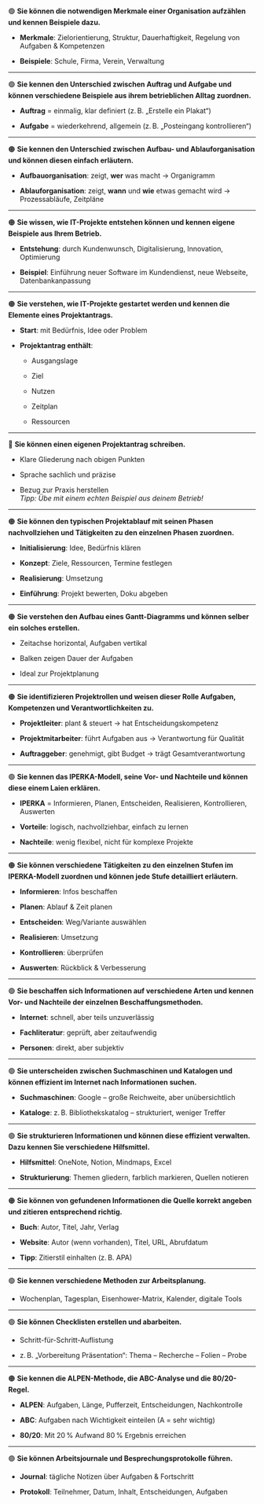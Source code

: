 🟢 **Sie können die notwendigen Merkmale einer Organisation aufzählen und kennen Beispiele dazu.**

- **Merkmale**: Zielorientierung, Struktur, Dauerhaftigkeit, Regelung von Aufgaben & Kompetenzen
    
- **Beispiele**: Schule, Firma, Verein, Verwaltung
    

---

🟢 **Sie kennen den Unterschied zwischen Auftrag und Aufgabe und können verschiedene Beispiele aus ihrem betrieblichen Alltag zuordnen.**

- **Auftrag** = einmalig, klar definiert (z. B. „Erstelle ein Plakat“)
    
- **Aufgabe** = wiederkehrend, allgemein (z. B. „Posteingang kontrollieren“)
    

---

🟠 **Sie kennen den Unterschied zwischen Aufbau- und Ablauforganisation und können diesen einfach erläutern.**

- **Aufbauorganisation**: zeigt, **wer** was macht → Organigramm
    
- **Ablauforganisation**: zeigt, **wann** und **wie** etwas gemacht wird → Prozessabläufe, Zeitpläne
    

---

🟠 **Sie wissen, wie IT-Projekte entstehen können und kennen eigene Beispiele aus Ihrem Betrieb.**

- **Entstehung**: durch Kundenwunsch, Digitalisierung, Innovation, Optimierung
    
- **Beispiel**: Einführung neuer Software im Kundendienst, neue Webseite, Datenbankanpassung
    

---

🟠 **Sie verstehen, wie IT-Projekte gestartet werden und kennen die Elemente eines Projektantrags.**

- **Start**: mit Bedürfnis, Idee oder Problem
    
- **Projektantrag enthält**:
    
    - Ausgangslage
        
    - Ziel
        
    - Nutzen
        
    - Zeitplan
        
    - Ressourcen
        

---

🔴 **Sie können einen eigenen Projektantrag schreiben.**

- Klare Gliederung nach obigen Punkten
    
- Sprache sachlich und präzise
    
- Bezug zur Praxis herstellen  
    _Tipp: Übe mit einem echten Beispiel aus deinem Betrieb!_
    

---

🟠 **Sie können den typischen Projektablauf mit seinen Phasen nachvollziehen und Tätigkeiten zu den einzelnen Phasen zuordnen.**

- **Initialisierung**: Idee, Bedürfnis klären
    
- **Konzept**: Ziele, Ressourcen, Termine festlegen
    
- **Realisierung**: Umsetzung
    
- **Einführung**: Projekt bewerten, Doku abgeben
    

---

🟠 **Sie verstehen den Aufbau eines Gantt-Diagramms und können selber ein solches erstellen.**

- Zeitachse horizontal, Aufgaben vertikal
    
- Balken zeigen Dauer der Aufgaben
    
- Ideal zur Projektplanung
    

---

🟠 **Sie identifizieren Projektrollen und weisen dieser Rolle Aufgaben, Kompetenzen und Verantwortlichkeiten zu.**

- **Projektleiter**: plant & steuert → hat Entscheidungskompetenz
    
- **Projektmitarbeiter**: führt Aufgaben aus → Verantwortung für Qualität
    
- **Auftraggeber**: genehmigt, gibt Budget → trägt Gesamtverantwortung
    

---

🟢 **Sie kennen das IPERKA-Modell, seine Vor- und Nachteile und können diese einem Laien erklären.**

- **IPERKA** = Informieren, Planen, Entscheiden, Realisieren, Kontrollieren, Auswerten
    
- **Vorteile**: logisch, nachvollziehbar, einfach zu lernen
    
- **Nachteile**: wenig flexibel, nicht für komplexe Projekte
    

---

🟠 **Sie können verschiedene Tätigkeiten zu den einzelnen Stufen im IPERKA-Modell zuordnen und können jede Stufe detailliert erläutern.**

- **Informieren**: Infos beschaffen
    
- **Planen**: Ablauf & Zeit planen
    
- **Entscheiden**: Weg/Variante auswählen
    
- **Realisieren**: Umsetzung
    
- **Kontrollieren**: überprüfen
    
- **Auswerten**: Rückblick & Verbesserung
    

---

🟢 **Sie beschaffen sich Informationen auf verschiedene Arten und kennen Vor- und Nachteile der einzelnen Beschaffungsmethoden.**

- **Internet**: schnell, aber teils unzuverlässig
    
- **Fachliteratur**: geprüft, aber zeitaufwendig
    
- **Personen**: direkt, aber subjektiv
    

---

🟢 **Sie unterscheiden zwischen Suchmaschinen und Katalogen und können effizient im Internet nach Informationen suchen.**

- **Suchmaschinen**: Google – große Reichweite, aber unübersichtlich
    
- **Kataloge**: z. B. Bibliothekskatalog – strukturiert, weniger Treffer
    

---

🟢 **Sie strukturieren Informationen und können diese effizient verwalten. Dazu kennen Sie verschiedene Hilfsmittel.**

- **Hilfsmittel**: OneNote, Notion, Mindmaps, Excel
    
- **Strukturierung**: Themen gliedern, farblich markieren, Quellen notieren
    

---

🟠 **Sie können von gefundenen Informationen die Quelle korrekt angeben und zitieren entsprechend richtig.**

- **Buch**: Autor, Titel, Jahr, Verlag
    
- **Website**: Autor (wenn vorhanden), Titel, URL, Abrufdatum
    
- **Tipp**: Zitierstil einhalten (z. B. APA)
    

---

🟢 **Sie kennen verschiedene Methoden zur Arbeitsplanung.**

- Wochenplan, Tagesplan, Eisenhower-Matrix, Kalender, digitale Tools
    

---

🟢 **Sie können Checklisten erstellen und abarbeiten.**

- Schritt-für-Schritt-Auflistung
    
- z. B. „Vorbereitung Präsentation“: Thema – Recherche – Folien – Probe
    

---

🟠 **Sie kennen die ALPEN-Methode, die ABC-Analyse und die 80/20-Regel.**

- **ALPEN**: Aufgaben, Länge, Pufferzeit, Entscheidungen, Nachkontrolle
    
- **ABC**: Aufgaben nach Wichtigkeit einteilen (A = sehr wichtig)
    
- **80/20**: Mit 20 % Aufwand 80 % Ergebnis erreichen
    

---

🟢 **Sie können Arbeitsjournale und Besprechungsprotokolle führen.**

- **Journal**: tägliche Notizen über Aufgaben & Fortschritt
    
- **Protokoll**: Teilnehmer, Datum, Inhalt, Entscheidungen, Aufgaben